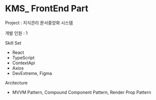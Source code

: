 # KMS_ FrontEnd Part 

Project : 지식관리 문서중앙화 시스템 

개발 인원 : 1 

Skill Set
- React
- TypeScript
- ContextApi
- Axios
- DevExtreme, Figma

Arcitecture
- MVVM Pattern, Compound Component Pattern, Render Prop Pattern


